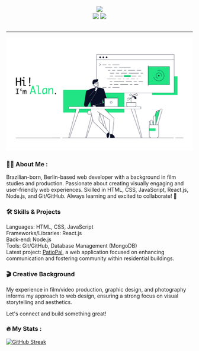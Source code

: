 <div align="center">
<div id="header" align="center">
  <img src="https://i.giphy.com/WFZvB7VIXBgiz3oDXE.gif" width="200"/>
</div>

<div id="badges">
<a href="https://www.linkedin.com/in/tonelloalan/"><img src="https://img.shields.io/badge/LinkedIn-blue?logo=linkedin&logoColor=white&style=flat"></a>
    <a href="https://www.instagram.com/alntnll/"><img src="https://img.shields.io/badge/Instagram-purple?logo=linkedin&logoColor=white&style=flat"></a>

</div>
</html>


<img src="https://komarev.com/ghpvc/?username=tonelloalan&style=flat&color=blue" alt=""/>

</div>

---
<div align="center">
  <img src="iamalanbanner.jpg" width="800"/>
</div>

### 👨‍💻 About Me :

Brazilian-born, Berlin-based web developer with a background in film studies and production. Passionate about creating visually engaging and user-friendly web experiences. Skilled in HTML, CSS, JavaScript, React.js, Node.js, and Git/GitHub. Always learning and excited to collaborate! 🚀

### 🛠️ Skills & Projects

Languages: HTML, CSS, JavaScript 
<br>
Frameworks/Libraries: React.js
<br>
Back-end: Node.js
<br>
Tools: Git/GitHub, Database Management (MongoDB)
<br>
Latest project: <a href="https://patiopal-app.vercel.app">PatioPal</a>, a web application focused on enhancing communication and fostering community within residential buildings.


### 🎬 Creative Background

My experience in film/video production, graphic design, and photography informs my approach to web design, ensuring a strong focus on visual storytelling and aesthetics.

Let's connect and build something great!


### :fire: My Stats :
[![GitHub Streak](https://streak-stats.demolab.com/?user=tonelloalan)](https://git.io/streak-stats)


<!--
**tonelloalan/tonelloalan** is a ✨ _special_ ✨ repository because its `README.md` (this file) appears on your GitHub profile.


- 🌱 I’m currently learning HTML, CSS and Javascript

-->
